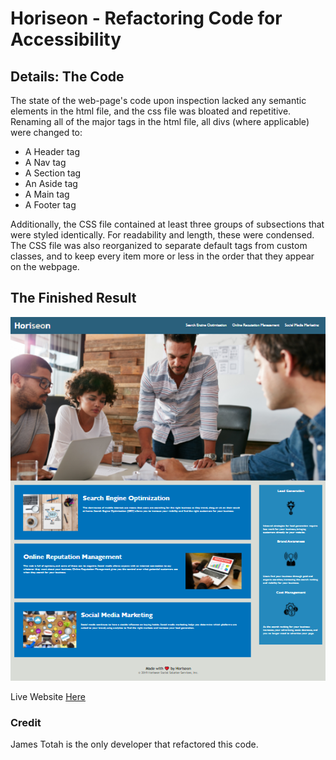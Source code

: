 # Horiseon - Refactoring Code for Accessibility

## Details: The Code

The state of the web-page's code upon inspection lacked any semantic elements in the html file, and the css file was bloated and repetitive. Renaming all of the major tags in the html file, all divs (where applicable) were changed to:

- A Header tag
- A Nav tag
- A Section tag
- An Aside tag
- A Main tag
- A Footer tag

Additionally, the CSS file contained at least three groups of subsections that were styled identically. For readability and length, these were condensed. The CSS file was also reorganized to separate default tags from custom classes, and to keep every item more or less in the order that they appear on the webpage.

## The Finished Result

![Finished-Page](./Website-Screenshot.png)

Live Website [Here](https://jtwob.github.io/Horiseon-Accessibility-Refactor/)

### Credit

James Totah is the only developer that refactored this code.
